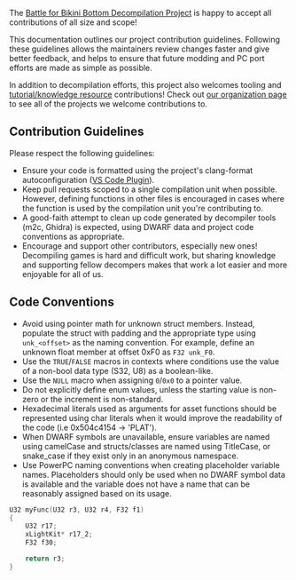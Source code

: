 The [Battle for Bikini Bottom Decompilation Project](https://github.com/bfbbdecomp/bfbb) is happy to accept all contributions of all size and scope! 

This documentation outlines our project contribution guidelines. Following these guidelines allows the maintainers review changes faster and give better feedback, and helps to ensure that future modding and PC port efforts are made as simple as possible.

In addition to decompilation efforts, this project also welcomes tooling and [tutorial/knowledge resource](https://github.com/bfbbdecomp/bfbb-decomp-guide) contributions! Check out [our organization page](https://github.com/bfbbdecomp) to see all of the projects we welcome contributions to.

## Contribution Guidelines

Please respect the following guidelines:
- Ensure your code is formatted using the project's clang-format autoconfiguration ([VS Code Plugin](https://marketplace.visualstudio.com/items?itemName=xaver.clang-format)).
- Keep pull requests scoped to a single compilation unit when possible. However, defining functions in other files is encouraged in cases where the function is used by the compilation unit you're contributing to.
- A good-faith attempt to clean up code generated by decompiler tools (m2c, Ghidra) is expected, using DWARF data and project code conventions as appropriate.
- Encourage and support other contributors, especially new ones! Decompiling games is hard and difficult work, but sharing knowledge and supporting fellow decompers makes that work a lot easier and more enjoyable for all of us.

## Code Conventions
- Avoid using pointer math for unknown struct members. Instead, populate the struct with padding and the appropriate type using `unk_<offset>` as the naming convention. For example, define an unknown float member at offset 0xF0 as `F32 unk_F0`.
- Use the `TRUE`/`FALSE` macros in contexts where conditions use the value of a non-bool data type (S32, U8) as a boolean-like.
- Use the `NULL` macro when assigning `0`/`0x0` to a pointer value.
- Do not explicitly define enum values, unless the starting value is non-zero or the increment is non-standard.
- Hexadecimal literals used as arguments for asset functions should be represented using char literals when it would improve the readability of the code (i.e 0x504c4154 -> 'PLAT').
- When DWARF symbols are unavailable, ensure variables are named using camelCase and structs/classes are named using TitleCase, or snake_case if they exist only in an anonymous namespace.
- Use PowerPC naming conventions when creating placeholder variable names. Placeholders should only be used when no DWARF symbol data is available and the variable does not have a name that can be reasonably assigned based on its usage.
```cpp
U32 myFunc(U32 r3, U32 r4, F32 f1)
{
    U32 r17;
    xLightKit* r17_2;
    F32 f30;

    return r3;
}
```
